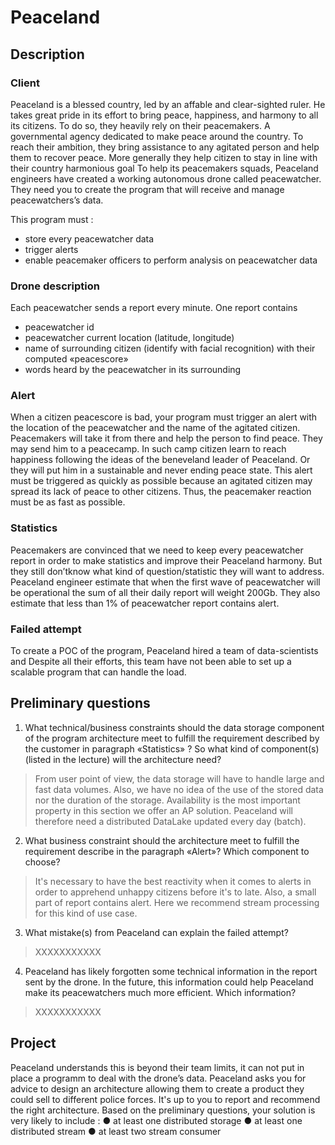 
# Peaceland 

## Description

### Client

Peaceland is a blessed country, led by an affable and clear-sighted ruler. He takes great pride in its effort to bring peace, happiness, and harmony to all its citizens.
To do so, they heavily rely on their peacemakers. A governmental agency
dedicated to make peace around the country. To reach their ambition, they bring assistance to any agitated person and help them to recover peace. More generally they help citizen to stay in line with their country harmonious goal To help its peacemakers squads, Peaceland engineers have created a working autonomous drone called peacewatcher.
They need you to create the program that will receive and manage peacewatchers’s data.

This program must :
- store every peacewatcher data
- trigger alerts
- enable peacemaker officers to perform analysis on peacewatcher data


### Drone description

Each peacewatcher sends a report every minute.
One report contains
- peacewatcher id
- peacewatcher current location (latitude, longitude)
- name of surrounding citizen (identify with facial recognition) with their computed «peacescore»
- words heard by the peacewatcher in its surrounding


### Alert

When a citizen peacescore is bad, your program must trigger an alert with the location of the peacewatcher and the name of the agitated citizen.
Peacemakers will take it from there and help the person to find peace.
They may send him to a peacecamp. In such camp citizen learn to reach
happiness following the ideas of the beneveland leader of Peaceland. Or they will put him in a sustainable and never ending peace state.
This alert must be triggered as quickly as possible because an agitated citizen may spread its lack of peace to other citizens. Thus, the peacemaker reaction must be as fast as possible.


### Statistics

Peacemakers are convinced that we need to keep every peacewatcher report in order to make statistics and improve their Peaceland harmony. But they still don’tknow what kind of question/statistic they will want to address. Peaceland engineer estimate that when the first wave of peacewatcher will be operational the sum of all their daily report will weight 200Gb.
They also estimate that less than 1% of peacewatcher report contains alert.

### Failed attempt

To create a POC of the program, Peaceland hired a team of data-scientists and
Despite all their efforts, this team have not been able to set up a scalable
program that can handle the load.


## Preliminary questions

1) What technical/business constraints should the data storage component of the program architecture meet to fulfill the requirement described by the customer in paragraph «Statistics» ?
So what kind of component(s) (listed in the lecture) will the architecture need?

> From user point of view, the data storage will have to handle large and fast data volumes. Also, we have no idea of ​​the use of the stored data nor the duration of the storage. Availability is the most important property in this section we offer an AP solution. Peaceland will therefore need a distributed DataLake updated every day (batch).


2) What business constraint should the architecture meet to fulfill the requirement describe in the paragraph «Alert»? Which component to choose?

> It's necessary to have the best reactivity when it comes to alerts in order to apprehend unhappy citizens before it's to late. Also, a small part of report contains alert. Here we recommend stream processing for this kind of use case.

3) What mistake(s) from Peaceland can explain the failed attempt?

> XXXXXXXXXXX

4) Peaceland has likely forgotten some technical information in the report sent by the drone. In the future, this information could help Peaceland make its peacewatchers much more efficient. Which information?

> XXXXXXXXXXX

## Project

Peaceland understands this is beyond their team limits, it can not put in place a programm to
deal with the drone’s data. Peaceland asks you for advice to design an architecture allowing
them to create a product they could sell to different police forces.
It's up to you to report and recommend the right architecture.
Based on the preliminary questions, your solution is very likely to include :
● at least one distributed storage
● at least one distributed stream
● at least two stream consumer